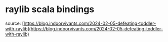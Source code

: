 # raylib scala bindings

source: [https://blog.indoorvivants.com/2024-02-05-defeating-toddler-with-raylib](https://blog.indoorvivants.com/2024-02-05-defeating-toddler-with-raylib)

